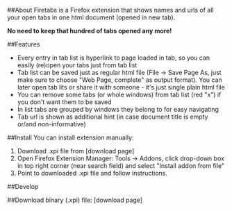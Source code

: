 ##About
Firetabs is a Firefox extension that shows names and urls of all your open tabs in one html document (opened in new tab).

__No need to keep that hundred of tabs opened any more!__

##Features
* Every entry in tab list is hyperlink to page loaded in tab, so you can easily (re)open your tabs just from tab list
* Tab list can be saved just as regular html file (File -> Save Page As, just make sure to choose "Web Page, complete" as output format). You can later open tab lits or share it with someone - it's just single plain html file
* You can remove some tabs (or whole windows) from tab list (red "x") if you don't want them to be saved
* In list tabs are grouped by windows they belong to for easy navigating
* Tab url is shown as additional hint (in case document title is empty or/and non-informative)

##Install
You can install extension manually:

1. Download .xpi file from [download page]
2. Open Firefox Extension Manager: Tools -> Addons, click drop-down box in top right corner (near search field) and select "Install addon from file"
3. Point to downloaded .xpi file and follow instructions.


##Develop


##Download
binary (.xpi) file: [download page]
